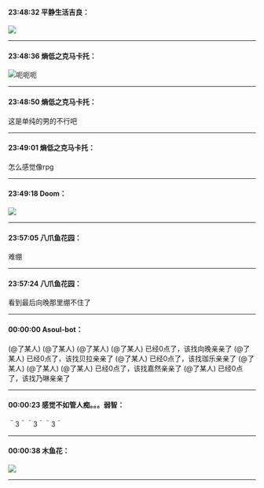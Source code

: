 #### 23:48:32  平静生活吉良：

![](http://gchat.qpic.cn/gchatpic_new/3089029292/614391357-2350445028-7994C9F5BBD5E5A688FBE72E5B3E2024/0?term=2")

*****

#### 23:48:36  熵低之克马卡托：

![](http://gchat.qpic.cn/gchatpic_new/1035154062/614391357-2820310590-6A5BF2AC3A5F0CC6645431A3AE44C71D/0?term=2")呃呃呃

*****

#### 23:48:50  熵低之克马卡托：

这是单纯的男的不行吧

*****

#### 23:49:01  熵低之克马卡托：

怎么感觉像rpg

*****

#### 23:49:18  Doom：

![](http://gchat.qpic.cn/gchatpic_new/1747222904/614391357-2274196019-EB21176FF89467F86244B09F5A813890/0?term=2")

*****

#### 23:57:05  八爪鱼花园：

难绷

*****

#### 23:57:24  八爪鱼花园：

看到最后向晚那里绷不住了

*****

#### 00:00:00  Asoul-bot：

(@了某人)   (@了某人)   (@了某人)   (@了某人)   已经0点了，该找向晚亲亲了
(@了某人)   已经0点了，该找贝拉亲亲了
(@了某人)   已经0点了，该找珈乐亲亲了
(@了某人)   (@了某人)   (@了某人)   已经0点了，该找嘉然亲亲了
(@了某人)   已经0点了，该找乃琳亲亲了

*****

#### 00:00:23  感觉不如管人痴。。。弱智：

＾3＾＾3＾＾3＾

*****

#### 00:00:38  木鱼花：

![](http://gchat.qpic.cn/gchatpic_new/1119240857/614391357-2273769497-FA223251841EEB701BFA7067FCB4D059/0?term=2")

*****

